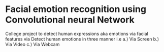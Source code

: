 # Facial emotion recognition using Convolutional neural  Network
College project to detect human expressions aka emotions via facial features via Detect human emotions in three manner i.e a.) Via Screen b.) Via Video c.) Via Webcam
